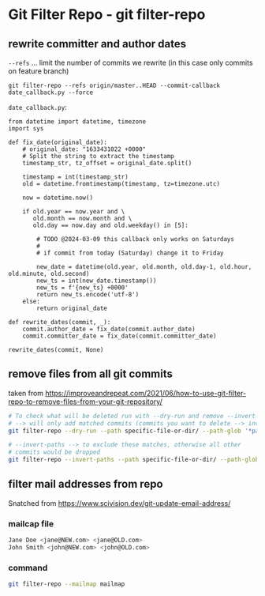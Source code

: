 # Git Filter Repo - git filter-repo


## rewrite committer and author dates

`--refs` ... limit the number of commits we rewrite
             (in this case only commits on feature branch)

```
git filter-repo --refs origin/master..HEAD --commit-callback date_callback.py --force
```

`date_callback.py`:

```
from datetime import datetime, timezone
import sys

def fix_date(original_date):
    # original_date: "1633431022 +0000"
    # Split the string to extract the timestamp
    timestamp_str, tz_offset = original_date.split()

    timestamp = int(timestamp_str)
    old = datetime.fromtimestamp(timestamp, tz=timezone.utc)

    now = datetime.now()

    if old.year == now.year and \
       old.month == now.month and \
       old.day == now.day and old.weekday() in [5]:

        # TODO @2024-03-09 this callback only works on Saturdays
        #
        # if commit from today (Saturday) change it to Friday

        new_date = datetime(old.year, old.month, old.day-1, old.hour, old.minute, old.second)
        new_ts = int(new_date.timestamp())
        new_ts = f'{new_ts} +0000'
        return new_ts.encode('utf-8')
    else:
        return original_date

def rewrite_dates(commit, _):
    commit.author_date = fix_date(commit.author_date)
    commit.committer_date = fix_date(commit.committer_date)

rewrite_dates(commit, None)
```

## remove files from all git commits

taken from <https://improveandrepeat.com/2021/06/how-to-use-git-filter-repo-to-remove-files-from-your-git-repository/>

```sh
# To check what will be deleted run with --dry-run and remove --invert-paths
# --> will only add matched commits (commits you want to delete --> invert)
git filter-repo --dry-run --path specific-file-or-dir/ --path-glob '*partial-name-in-subfolder*'

# --invert-paths --> to exclude these matches, otherwise all other
# commits would be dropped
git filter-repo --invert-paths --path specific-file-or-dir/ --path-glob '*partial-name-in-subfolder*'

```

## filter mail addresses from repo

Snatched from <https://www.scivision.dev/git-update-email-address/>

### mailcap file

```sh
Jane Doe <jane@NEW.com> <jane@OLD.com>
John Smith <john@NEW.com> <john@OLD.com>
```

### command

```sh
git filter-repo --mailmap mailmap
```


